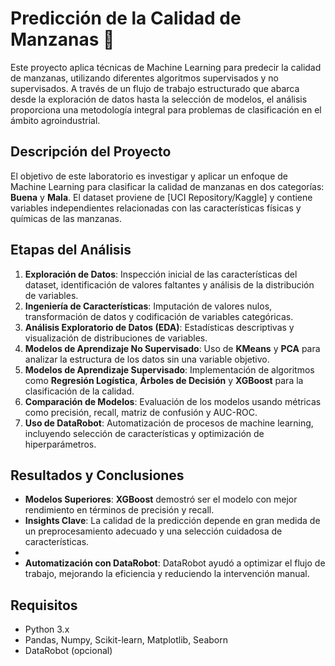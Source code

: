 # Predicción de la Calidad de Manzanas 🍎

Este proyecto aplica técnicas de Machine Learning para predecir la calidad de manzanas, utilizando diferentes algoritmos supervisados y no supervisados. A través de un flujo de trabajo estructurado que abarca desde la exploración de datos hasta la selección de modelos, el análisis proporciona una metodología integral para problemas de clasificación en el ámbito agroindustrial.

## Descripción del Proyecto

El objetivo de este laboratorio es investigar y aplicar un enfoque de Machine Learning para clasificar la calidad de manzanas en dos categorías: **Buena** y **Mala**. El dataset proviene de [UCI Repository/Kaggle] y contiene variables independientes relacionadas con las características físicas y químicas de las manzanas.

## Etapas del Análisis

1. **Exploración de Datos**: Inspección inicial de las características del dataset, identificación de valores faltantes y análisis de la distribución de variables.
2. **Ingeniería de Características**: Imputación de valores nulos, transformación de datos y codificación de variables categóricas.
3. **Análisis Exploratorio de Datos (EDA)**: Estadísticas descriptivas y visualización de distribuciones de variables.
4. **Modelos de Aprendizaje No Supervisado**: Uso de **KMeans** y **PCA** para analizar la estructura de los datos sin una variable objetivo.
5. **Modelos de Aprendizaje Supervisado**: Implementación de algoritmos como **Regresión Logística**, **Árboles de Decisión** y **XGBoost** para la clasificación de la calidad.
6. **Comparación de Modelos**: Evaluación de los modelos usando métricas como precisión, recall, matriz de confusión y AUC-ROC.
7. **Uso de DataRobot**: Automatización de procesos de machine learning, incluyendo selección de características y optimización de hiperparámetros.

## Resultados y Conclusiones

- **Modelos Superiores**: **XGBoost** demostró ser el modelo con mejor rendimiento en términos de precisión y recall.
- **Insights Clave**: La calidad de la predicción depende en gran medida de un preprocesamiento adecuado y una selección cuidadosa de características.
- 
- **Automatización con DataRobot**: DataRobot ayudó a optimizar el flujo de trabajo, mejorando la eficiencia y reduciendo la intervención manual.

## Requisitos

- Python 3.x
- Pandas, Numpy, Scikit-learn, Matplotlib, Seaborn
- DataRobot (opcional)

